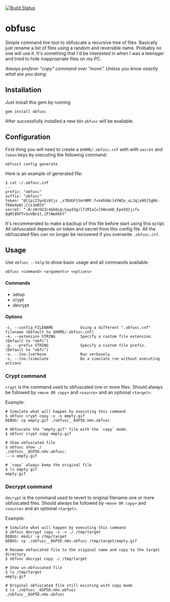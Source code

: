 [![Build Status](https://img.shields.io/travis/marcosgz/obfusc.svg?style=flat)](https://travis-ci.org/marcosgz/obfusc)

# obfusc
Simple command line tool to obfuscate a recursive tree of files. Basically just rename a list of files using a random and reversible name. Probably no one will use it. It's something that I'd be interested in when I was a teenager and tried to hide inappropriate files on my PC.

*Always preferer "copy" command over "move". Unless you know exactly what are you doing.*

## Installation
Just install this gem by running

```
gem install obfusc
```

After successfully installed a new bin `obfusc` will be available.

## Configuration
First thing you will need to create a `$HOME/.obfusc.cnf` with with `secret` and `token` keys by executing the following command:

```
obfusct config generate
```

Here is an example of generated file:
```
$ cat ~/.obfusc.cnf
---
prefix: "obfusc"
suffix: "obfusc"
token: "@l(piZ3ynEz8tjs ,v7DUGP}SmrNMF:f=k4hbBc[dYWIo_uLJq|a9O]5gRK-T6AeXwQ);C{x1H02V"
secret: "-A:z0rH2Zc4Gb6L@;Cwyd3g)l7JRIa[x]hWsoUD_Epe5O}jifu QqM{89FT=SvVBn1t,|P(NmXKkY"
```

It's recommended to make a backup of this file before start using this script. All obfuscated depends on token and secret from this config file. All the obfuscated files can no longer be recovered if you overwrite `.obfusc.cnf`.

## Usage

Use `obfusc --help` to show basic usage and all commands available.

```
obfusc <command> <arguments> <options>
```

#### Commands
* setup
* crypt
* decrypt

#### Options
```
-c, --config FILENAME            Using a different ".obfusc.cnf" filename (Default to $HOME/.obfusc.cnf)
-e, --extension STRING           Specify a custom file extension. (Default to "obfc")
-p, --prefix STRING              Specify a custom file prefix. (Default to "obfc")
-v, --[no-]verbose               Run verbosely
-s, --[no-]simulate              Do a simulate run without executing actions
```

### Crypt command

`crypt` is the command used to obfuscated one or more files. Should always be followed by `<move OR copy>` and `<source>` and an optional `<target>`.

Example:
```
# Simulate what will happen by executing this command
$ obfusc crypt copy -v -s empty.gif
DEBUG: cp empty.gif ./obfusc__6GP5D.nHv.obfusc

# Obfuscate the "empty.gif" file with the `copy` mode.
$ obfusc crypt copy empty.gif

# Show obfuscated file
$ obfusc show ./
./obfusc__6GP5D.nHv.obfusc:
---> empty.gif

# `copy` always keep the original file
$ ls empty.gif
empty.gif
```

### Decrypt command
`decrypt` is the command used to revert to original filename one or more obfuscated files. Should always be followed by `<move OR copy>` and `<source>` and an optional `<target>`.

Example:
```
# Simulate what will happen by executing this command
$ obfusc decrypt copy -s -v ./ /tmp/target
DEBUG: mkdir -p /tmp/target
DEBUG: cp ./obfusc__6GP5D.nHv.obfusc /tmp/target/empty.gif

# Rename obfuscated file to the original name and copy to the target directory
$ obfusc decrypt copy ./ /tmp/target

# Show un-obfuscated file
$ ls /tmp/target
empty.gif

# Original obfuscated file still existing with copy mode
$ ls ./obfusc__6GP5D.nHv.obfusc
./obfusc__6GP5D.nHv.obfusc
```
